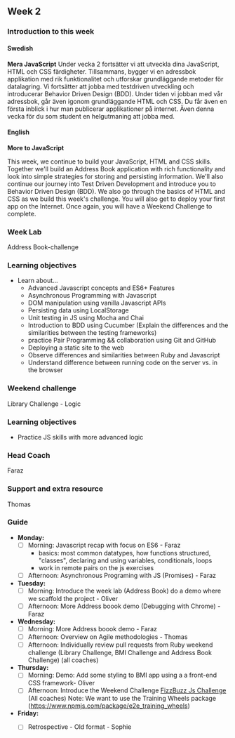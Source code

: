 ## Week 2
### Introduction to this week

#### Swedish
**Mera JavaScript**
Under vecka 2 fortsätter vi att utveckla dina JavaScript, HTML och CSS färdigheter. Tillsammans, bygger vi en adressbok applikation med rik funktionalitet och utforskar grundläggande metoder för datalagring. Vi fortsätter att jobba med testdriven utveckling och introducerar Behavior Driven Design (BDD). Under tiden vi jobban med vår adressbok, går även igonom grundläggande HTML och CSS. Du får även en första inblick i hur man publicerar applikationer på internet. Även denna vecka för du som student en helgutmaning att jobba med.

#### English
**More to JavaScript**

This week, we continue to build your JavaScript, HTML and CSS skills. Together we'll build an Address Book application with rich functionality and look into simple strategies for storing and persisting information. We'll also continue our journey into Test Driven Development and introduce you to Behavior Driven Design (BDD). We also go through the basics of HTML and CSS as we build this week's challenge. You will also get to deploy your first app on the Internet. Once again, you will have a Weekend Challenge to complete.

### Week Lab
Address Book-challenge

### Learning objectives
* Learn about...
  - Advanced Javascript concepts and ES6+ Features
  - Asynchronous Programming with Javascript
  - DOM manipulation using vanilla Javascript APIs
  - Persisting data using LocalStorage
  - Unit testing in JS using Mocha and Chai
  - Introduction to BDD using Cucumber (Explain the differences and the similarities between the testing frameworks)
  - practice Pair Programming && collaboration using Git and GitHub
  - Deploying a static site to the web
  - Observe differences and similarities between Ruby and Javascript
  - Understand difference between running code on the server vs. in the browser

### Weekend challenge
Library Challenge - Logic

### Learning objectives
- Practice JS skills with more advanced logic

### Head Coach 
Faraz

### Support and extra resource
Thomas

### Guide
- **Monday:**
  - [ ] Morning: Javascript recap with focus on ES6 - Faraz
    - basics: most common datatypes, how functions structured, "classes", declaring and using variables, conditionals, loops
    - work in remote pairs on the js exercises
  - [ ] Afternoon: Asynchronous Programing with JS (Promises) - Faraz
- **Tuesday:**
  - [ ] Morning: Introduce the week lab (Address Book) do a demo where we scaffold the project - Oliver
  - [ ] Afternoon: More Address boook demo (Debugging with Chrome) - Faraz
- **Wednesday:**
  - [ ] Morning: More Address boook demo - Faraz
  - [ ] Afternoon: Overview on Agile methodologies - Thomas
  - [ ] Afternoon: Individually review pull requests from Ruby weekend challenge (Library Challenge, BMI Challenge and Address Book Challenge)  (all coaches) 
- **Thursday:**
  - [ ] Morning: Demo: Add some styling to BMI app using a a front-end CSS framework- Oliver
  - [ ] Afternoon: Introduce the Weekend Challenge [FizzBuzz Js Challenge ](../miscellaneous/assessments/week_2_assessment.md) (All coaches) Note: We want to use the Training Wheels package (https://www.npmjs.com/package/e2e_training_wheels)
- **Friday:**
  - [ ] Retrospective - Old format - Sophie

